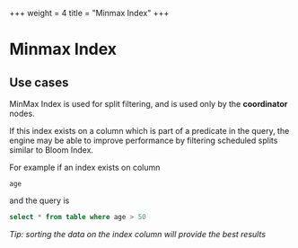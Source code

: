 +++
weight = 4
title = "Minmax Index"
+++

# Minmax Index

## Use cases

MinMax Index is used for split filtering, and is used only by the **coordinator** nodes.

If this index exists on a column which is part of a predicate in the query, the engine may be able to improve performance by filtering scheduled splits similar to Bloom Index.

For example if an index exists on column

`age`

and the query is

```sql
select * from table where age > 50
```



*Tip: sorting the data on the index column will provide the best results*